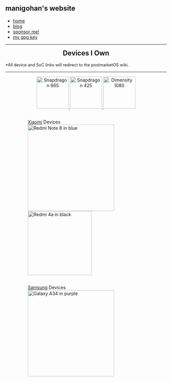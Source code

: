 <!-- All the code here (excluding matcha.css and Inter) are licensed under LGPL-2.1.-->
<link rel="stylesheet" href="https://matcha.mizu.sh/matcha.css">
<link rel="stylesheet" href="style.css">
<link rel="preconnect" href="https://rsms.me/">
<link rel="stylesheet" href="https://rsms.me/inter/inter.css">
<title>manigohan's website</title>
<meta content="manigohan's website" property="og:title" />
<style>
    .box {
        border: 2px solid var(--bg-contrast);     
        padding: 0px;              
        margin: 30px;               
        border-radius: 8px;         
    };
    
    figcaption {
        font-family: Inter Display !important;
    };
</style>


<!-- All the content below are licensed under CC-BY-NC-SA-1.0. -->

## manigohan's website

- [home](/)
- [blog](/blog/)
- [sponsor me!](/liberapay/)
- [my gpg key](/gpg-key-manigohan-at-national-dot-shitposting-dot-agency-2025-07-16.txt)

<hr>

<div style="text-align: center;">
    <h2 style="border-bottom: none; margin-top: 0;">Devices I Own</h2>
</div>

<footer style="font-size: 0.8rem; color: var(--muted);">
    *All device and SoC links will redirect to the postmarketOS wiki.
</footer>

<hr>

<div style="text-align: center;">
    <a href="https://wiki.postmarketos.org/wiki/Qualcomm_Snapdragon_665_(SM6125)">
        <img src="../android/sm6125.png" alt="Snapdragon 665" height="100"/>
    </a>    
    <a href="https://wiki.postmarketos.org/wiki/Qualcomm_Snapdragon_425/427/430/435_(MSM8917/MSM8920/MSM8937/MSM8940)">
        <img src="../android/msm8917.png" alt="Snapdragon 425" height="100"/>
    </a>
    <a href="#">
        <img src="../android/mt6877.png" alt="Dimensity 1080" height="100"/>
    </a>
</div>

<div class="box">
    <figure>
        <figcaption>
            <a href="https://wiki.postmarketos.org/wiki/Category:Xiaomi">Xiaomi</a> Devices
        </figcaption>
        <a href="https://wiki.postmarketos.org/wiki/Xiaomi_Redmi_Note_8_(xiaomi-ginkgo)">
            <img src="../android/ginkgoblue.png" alt="Redmi Note 8 in blue" height="270"/>
        </a>
        <a href="https://wiki.postmarketos.org/wiki/Xiaomi_Redmi_4A_(xiaomi-rolex)">
            <img src="../android/rolexblack.png" alt="Redmi 4a in black" height="200"/>
        </a>
    </figure>
</div>


<div class="box">
    <figure>
        <figcaption>
            <a href="https://wiki.postmarketos.org/wiki/Category:Samsung">Samsung</a> Devices
        </figcaption>
        <a href="https://wiki.postmarketos.org/wiki/Samsung_Galaxy_A34_5G_(samsung-a34x)">
            <img src="../android/a34xpurple.webp" alt="Galaxy A34 in purple" height="270"/>
        </a>
    </figure>
</div>


